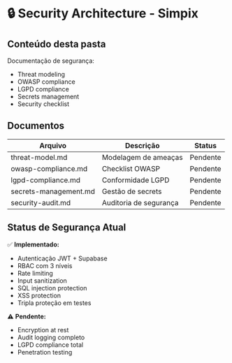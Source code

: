 # 🔒 Security Architecture - Simpix

## Conteúdo desta pasta

Documentação de segurança:
- Threat modeling
- OWASP compliance
- LGPD compliance
- Secrets management
- Security checklist

## Documentos

| Arquivo | Descrição | Status |
|---------|-----------|--------|
| threat-model.md | Modelagem de ameaças | Pendente |
| owasp-compliance.md | Checklist OWASP | Pendente |
| lgpd-compliance.md | Conformidade LGPD | Pendente |
| secrets-management.md | Gestão de secrets | Pendente |
| security-audit.md | Auditoria de segurança | Pendente |

## Status de Segurança Atual

✅ **Implementado:**
- Autenticação JWT + Supabase
- RBAC com 3 níveis
- Rate limiting
- Input sanitization
- SQL injection protection
- XSS protection
- Tripla proteção em testes

⚠️ **Pendente:**
- Encryption at rest
- Audit logging completo
- LGPD compliance total
- Penetration testing